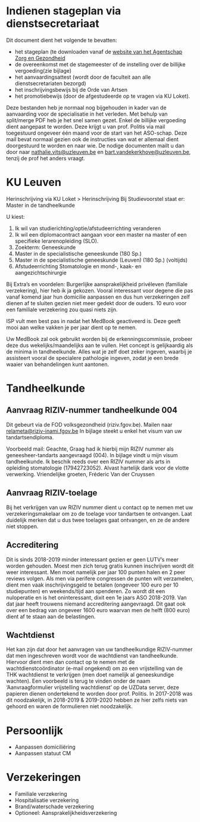 # Indienen stageplan via dienstsecretariaat

Dit document dient het volgende te bevatten:  
- het stageplan (te downloaden vanaf de [website van het Agentschap Zorg en Gezondheid](https://www.zorg-en-gezondheid.be/formulier-om-het-stageplan-van-een-arts-specialist-in-te-dienen-of-te-wijzigen)
- de overeenkomst met de stagemeester of de instelling over de billijke vergoeding(zie bijlage)
- het aanvaardingsattest (wordt door de faculteit aan alle dienstsecretariaten bezorgd)
- het inschrijvingsbewijs bij de Orde van Artsen
- het promotiebewijs (door de afgestudeerde op te vragen via KU Loket).

Deze bestanden heb je normaal nog bijgehouden in kader van de aanvaarding voor de specialisatie in het verleden. Met behulp van split/merge PDF heb je het snel samen gezet. Enkel de billijke vergoeding dient aangepast te worden. Deze krijgt u van prof. Politis via mail toegestuurd ongeveer één maand voor de start van het ASO-schap. Deze mail bevat normaal gezien ook de instructies van wat er allemaal dient doorgestuurd te worden en naar wie.
De nodige documenten mailt u dan door naar nathalie.vits@uzleuven.be en bart.vandekerkhove@uzleuven.be, tenzij de prof het anders vraagt.

# KU Leuven
Herinschrijving via KU Loket > Herinschrijving
Bij Studievoorstel staat er: Master in de tandheelkunde

U kiest:
1. Ik wil van studierichting/optie/afstudeerrichting veranderen
2. Ik wil een diplomacontract aangaan voor een master na master of een specifieke lerarenopleiding (SLO).
3. Zoekterm: Geneeskunde
4. Master in de specialistische geneeskunde (180 Sp.)
5. Master in de specialistische geneeskunde (Leuven) (180 Sp.) (voltijds)
6. Afstudeerrichting Stomatologie en mond-, kaak- en aangezichtschirurgie

Bij Extra’s en voordelen:
Burgerlijke aansprakelijkheid privéleven (familiale verzekering), hier heb ik ja gekozen.
Vooral interessant voor degene die pas vanaf komend jaar hun domicilie aanpassen en dus hun verzekeringen zelf dienen af te sluiten gezien niet meer gedekt door de ouders. 10 euro voor een familiale verzekering zou quasi niets zijn.

ISP vult men best pas in nadat het MedBook geactiveerd is. Deze geeft mooi aan welke vakken je per jaar dient op te nemen.

Uw MedBook zal ook gebruikt worden bij de erkenningscommissie, probeer deze dus wekelijks/maandelijks aan te vullen. Het concept is gelijkaardig als de minima in tandheelkunde. Alles wat je zelf doet zeker ingeven, waarbij je assisteert vooral de specialere pathologie ingeven, zodat je een brede waaier van behandelingen kunt aantonen.

# Tandheelkunde
## Aanvraag RIZIV-nummer tandheelkunde 004
Dit gebeurt via de FOD volksgezondheid (riziv.fgov.be).
Mailen naar relameta@riziv-inami.fgov.be
In bijlage steekt u enkel het visum van uw tandartsendiploma.

Voorbeeld mail:
Geachte,
Graag had ik hierbij mijn RIZIV nummer als geneesheer-tandarts aangevraagd (004).
In bijlage vindt u mijn visum tandheelkunde.
Ik beschik reeds over een RIZIV nummer als arts in opleiding stomatologie (17942723052).
Alvast hartelijk dank voor de vlotte verwerking.
Vriendelijke groeten,
Fréderic Van der Cruyssen

## Aanvraag RIZIV-toelage
Bij het verkrijgen van uw RIZIV nummer dient u contact op te nemen met uw verzekeringsmakelaar om zo de toelage voor tandartsen te ontvangen. Laat duidelijk merken dat u dus twee toelages gaat ontvangen, en ze de andere niet stoppen.

## Accreditering
Dit is sinds 2018-2019 minder interessant gezien er geen LUTV’s meer worden gehouden. Moest men zich terug gratis kunnen inschrijven wordt dit weer interessant. Men moet namelijk per jaar 100 punten halen en 2 peer reviews volgen. Als men via perifere congressen de punten wilt verzamelen, dient men vaak inschrijvingsgeld te betalen (ongeveer 100 euro per 10 studiepunten) en weekends/tijd aan spenderen. Zo wordt dit een nuloperatie en is het oninteressant, dixit een 1e jaars ASO 2018-2019. Van dat jaar heeft trouwens niemand accreditering aangevraagd. Dit gaat ook over een bedrag van ongeveer 1600 euro waarvan men de helft (800 euro) dient af te staan aan de belastingen.

## Wachtdienst
Het kan zijn dat door het aanvragen van uw tandheelkundige RIZIV-nummer dat men ingeschreven wordt voor de wachtdienst van tandheelkunde. Hiervoor dient men dan contact op te nemen met de wachtdienstcoördinator (e-mail ongekend) om zo een vrijstelling van de THK wachtdienst te verkrijgen (men doet namelijk al geneeskundige wachten). Een voorbeeld is terug te vinden onder de naam ‘Aanvraagformulier vrijstelling wachtdienst’ op de UZData server, deze papieren dienen ondertekend te worden door prof. Politis. In 2017-2018 was dit noodzakelijk, in 2018-2019 & 2019-2020 hebben ze hier zelfs niets van gehoord en waren de formulieren niet noodzakelijk.

# Persoonlijk
- Aanpassen domiciliëring
- Aanpassen statuut CM

# Verzekeringen
- Familiale verzekering
- Hospitalisatie verzekering
- Brand/waterschade verzekering
- Optioneel: Aansprakelijkheidsverzekering
